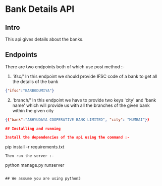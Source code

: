 # Bank Details API

## Intro

This api gives details about the banks.

## Endpoints

There are two endpoints both of which use post method :- 

1. 'ifsc/' In this endpoint we should provide IFSC code of a bank to get all the details of the bank
```json
{"ifsc":"BARB0DUMIYA"}
```

2. 'branch/' In this endpoint we have to provide two keys 'city' and 'bank name' which will provide us with all the branches of the given bank within the given city
```json
{{"bank":"ABHYUDAYA COOPERATIVE BANK LIMITED", "city": "MUMBAI"}}

## Installing and running

Install the dependencies of the api using the command :-

```
pip install -r requirements.txt
```
Then run the server :-
```
python manage.py runserver
```

## We assume you are using python3

